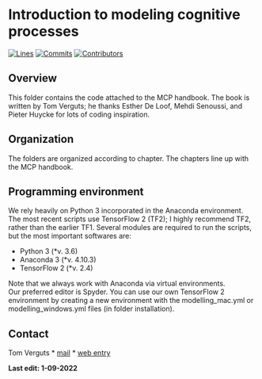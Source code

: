 # Introduction to modeling cognitive processes

[![Lines](https://img.shields.io/tokei/lines/github/CogComNeuroSci/modeling-master?style=plastic?color=yellowgreen)](https://img.shields.io/tokei/lines/github/CogComNeuroSci/modeling-master?style=plastic?color=yellowgreen)
[![Commits](https://img.shields.io/github/last-commit/CogComNeuroSci/modeling-master?style=plastic)](https://img.shields.io/github/last-commit/CogComNeuroSci/modeling-master?style=plastic)
[![Contributors](https://img.shields.io/github/contributors/CogComNeuroSci/modeling-master?style=plastic)](https://img.shields.io/github/contributors/CogComNeuroSci/modeling-master?style=plastic)


## Overview

This folder contains the code attached to the MCP handbook. The book is written by Tom Verguts; he thanks Esther De Loof, Mehdi Senoussi, and Pieter Huycke for lots of coding inspiration.

## Organization

The folders are organized according to chapter. The chapters line up with the MCP handbook.


## Programming environment   

We rely heavily on Python 3 incorporated in the Anaconda environment. The most recent scripts use TensorFlow 2 (TF2); I highly recommend TF2, rather than the earlier TF1. Several modules are required to run the scripts, but the most important softwares are:

- Python 3 (*v. 3.6)
- Anaconda 3 (*v. 4.10.3)
- TensorFlow 2 (*v. 2.4)

Note that we always work with Anaconda via virtual environments.   
Our preferred editor is Spyder. You can use our own TensorFlow 2 environment by creating a new environment with the modelling_mac.yml or modelling_windows.yml files (in folder installation).

## Contact

Tom Verguts
    * [mail](mailto:Tom.Verguts@UGent.be)
    * [web entry](https://www.cogcomneurosci.com/about/#principal-investigator)

[Lab website]: https://cogcomneurosci.com/

**Last edit: 1-09-2022**
